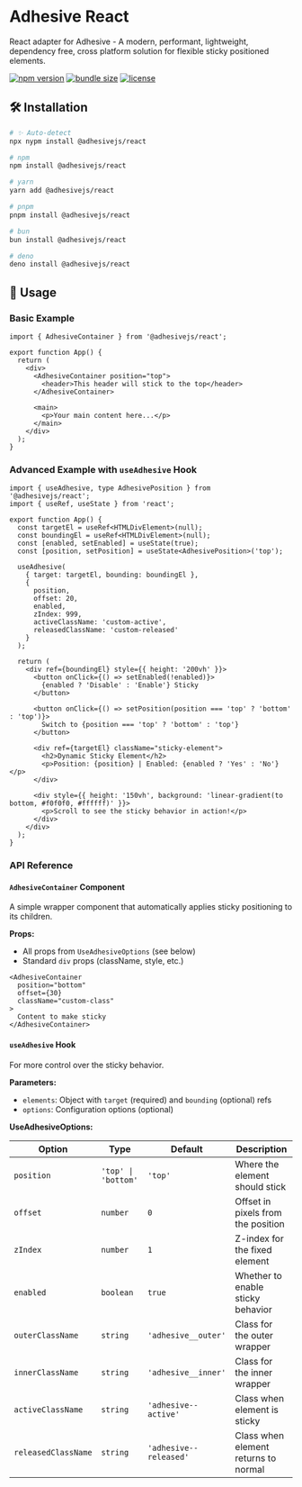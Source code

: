# Adhesive React

React adapter for Adhesive - A modern, performant, lightweight, dependency free, cross platform solution for flexible sticky positioned elements.

<!-- automd:badges name="@adhesivejs/react" color="4c207d" bundlephobia license no-npmDownloads -->

[![npm version](https://img.shields.io/npm/v/@adhesivejs/react?color=4c207d)](https://npmjs.com/package/@adhesivejs/react)
[![bundle size](https://img.shields.io/bundlephobia/minzip/@adhesivejs/react?color=4c207d)](https://bundlephobia.com/package/@adhesivejs/react)
[![license](https://img.shields.io/github/license/adhesivejs/adhesive?color=4c207d)](https://github.com/adhesivejs/adhesive/blob/main/LICENSE)

<!-- /automd -->

## 🛠️ Installation

<!-- automd:pm-install name="@adhesivejs/react" -->

```sh
# ✨ Auto-detect
npx nypm install @adhesivejs/react

# npm
npm install @adhesivejs/react

# yarn
yarn add @adhesivejs/react

# pnpm
pnpm install @adhesivejs/react

# bun
bun install @adhesivejs/react

# deno
deno install @adhesivejs/react
```

<!-- /automd -->

## 🎨 Usage

### Basic Example

```tsx
import { AdhesiveContainer } from '@adhesivejs/react';

export function App() {
  return (
    <div>
      <AdhesiveContainer position="top">
        <header>This header will stick to the top</header>
      </AdhesiveContainer>

      <main>
        <p>Your main content here...</p>
      </main>
    </div>
  );
}
```

### Advanced Example with `useAdhesive` Hook

```tsx
import { useAdhesive, type AdhesivePosition } from '@adhesivejs/react';
import { useRef, useState } from 'react';

export function App() {
  const targetEl = useRef<HTMLDivElement>(null);
  const boundingEl = useRef<HTMLDivElement>(null);
  const [enabled, setEnabled] = useState(true);
  const [position, setPosition] = useState<AdhesivePosition>('top');

  useAdhesive(
    { target: targetEl, bounding: boundingEl },
    {
      position,
      offset: 20,
      enabled,
      zIndex: 999,
      activeClassName: 'custom-active',
      releasedClassName: 'custom-released'
    }
  );

  return (
    <div ref={boundingEl} style={{ height: '200vh' }}>
      <button onClick={() => setEnabled(!enabled)}>
        {enabled ? 'Disable' : 'Enable'} Sticky
      </button>

      <button onClick={() => setPosition(position === 'top' ? 'bottom' : 'top')}>
        Switch to {position === 'top' ? 'bottom' : 'top'}
      </button>

      <div ref={targetEl} className="sticky-element">
        <h2>Dynamic Sticky Element</h2>
        <p>Position: {position} | Enabled: {enabled ? 'Yes' : 'No'}</p>
      </div>

      <div style={{ height: '150vh', background: 'linear-gradient(to bottom, #f0f0f0, #ffffff)' }}>
        <p>Scroll to see the sticky behavior in action!</p>
      </div>
    </div>
  );
}
```

### API Reference

#### `AdhesiveContainer` Component

A simple wrapper component that automatically applies sticky positioning to its children.

**Props:**

- All props from `UseAdhesiveOptions` (see below)
- Standard `div` props (className, style, etc.)

```tsx
<AdhesiveContainer
  position="bottom"
  offset={30}
  className="custom-class"
>
  Content to make sticky
</AdhesiveContainer>
```

#### `useAdhesive` Hook

For more control over the sticky behavior.

**Parameters:**

- `elements`: Object with `target` (required) and `bounding` (optional) refs
- `options`: Configuration options (optional)

**UseAdhesiveOptions:**

| Option | Type | Default | Description |
|--------|------|---------|-------------|
| `position` | `'top' \| 'bottom'` | `'top'` | Where the element should stick |
| `offset` | `number` | `0` | Offset in pixels from the position |
| `zIndex` | `number` | `1` | Z-index for the fixed element |
| `enabled` | `boolean` | `true` | Whether to enable sticky behavior |
| `outerClassName` | `string` | `'adhesive__outer'` | Class for the outer wrapper |
| `innerClassName` | `string` | `'adhesive__inner'` | Class for the inner wrapper |
| `activeClassName` | `string` | `'adhesive--active'` | Class when element is sticky |
| `releasedClassName` | `string` | `'adhesive--released'` | Class when element returns to normal |
